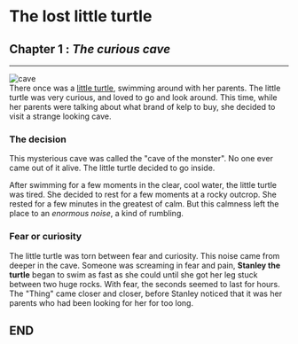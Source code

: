 # The lost little turtle

## Chapter 1 : *The curious cave*
---

![cave](https://i.pinimg.com/originals/7e/f0/55/7ef0557ffb20e220ba4a87d559f5c902.jpg)</br>
There once was a [little turtle](https://i.pinimg.com/originals/4f/69/89/4f6989c2080b5f0ccc2f7bdae7807f1d.jpg), swimming around with her parents. The little turtle was very curious, and loved to go and look around. This time, while her parents were talking about what brand of kelp to buy, she decided to visit a strange looking cave.

### The decision

This mysterious cave was called the "cave of the monster". No one ever came out of it alive.
The little turtle decided to go inside.

After swimming for a few moments in the clear, cool water, the little turtle was tired.
She decided to rest for a few moments at a rocky outcrop.
She rested for a few minutes in the greatest of calm.
But this calmness left the place to an *enormous noise*, a kind of rumbling.

### Fear or curiosity

The little turtle was torn between fear and curiosity.
This noise came from deeper in the cave. Someone was screaming in fear and pain, **Stanley the turtle** began to swim as fast as she could until she got her leg stuck between two huge rocks. With fear, the seconds seemed to last for hours. The "Thing" came closer and closer, before Stanley noticed that it was her parents who had been looking for her for too long.

## END